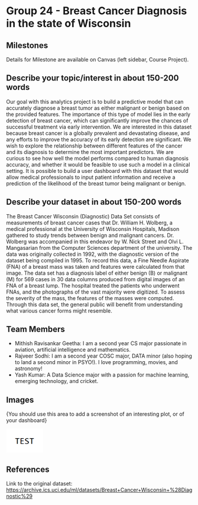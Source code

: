 # Group 24 - Breast Cancer Diagnosis in the state of Wisconsin

## Milestones

Details for Milestone are available on Canvas (left sidebar, Course Project).

## Describe your topic/interest in about 150-200 words

Our goal with this analytics project is to build a predictive model that can accurately diagnose a breast tumor as either malignant or benign based on the provided features. The importance of this type of model lies in the early detection of breast cancer, which can significantly improve the chances of successful treatment via early intervention.
We are interested in this dataset because breast cancer is a globally prevalent and devastating disease, and any efforts to improve the accuracy of its early detection are significant. We wish to explore the relationship between different features of the cancer and its diagnosis to determine the most important predictors.
We are curious to see how well the model performs compared to human diagnosis accuracy, and whether it would be feasible to use such a  model in a clinical setting.
It is possible to build a user dashboard with this dataset that would allow medical professionals to input patient information and receive a prediction of the likelihood of the breast tumor being malignant or benign.


## Describe your dataset in about 150-200 words

The Breast Cancer Wisconsin (Diagnostic) Data Set consists of measurements of breast cancer cases that Dr. William H. Wolberg, a medical professional at the University of Wisconsin Hospitals, Madison gathered to study trends between benign and malignant cancers. Dr. Wolberg was accompanied in this endeavor by W. Nick Street and Olvi L. Mangasarian from the Computer Sciences department of the university. The data was originally collected in 1992, with the diagnostic version of the dataset being compiled in 1995. To record this data, a Fine Needle Aspirate (FNA) of a breast mass was taken and features were calculated from that image. The data set has a diagnosis label of either benign (B) or malignant (M) for 569 cases in 30 data columns produced from digital images of an FNA of a breast lump. The hospital treated the patients who underwent FNAs, and the photographs of the vast majority were digitized. To assess the severity of the mass, the features of the masses were computed. Through this data set, the general public will benefit from understanding what various cancer forms might resemble.


## Team Members

- Mithish Ravisankar Geetha: I am a second year CS major passionate in aviation, artificial intelligence and mathematics.
- Rajveer Sodhi: I am a second year COSC major, DATA minor (also hoping to land a second minor in PSYO!). I love programming, movies, and astronomy!
- Yash Kumar: A Data Science major with a passion for machine learning, emerging technology, and cricket.

## Images

{You should use this area to add a screenshot of an interesting plot, or of your dashboard}

<img src ="images/test.png" width="100px">

## References

Link to the original dataset: https://archive.ics.uci.edu/ml/datasets/Breast+Cancer+Wisconsin+%28Diagnostic%29



